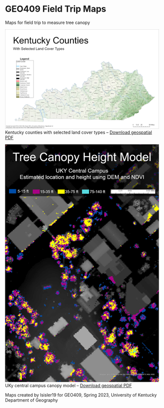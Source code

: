 
# GEO409 Field Trip Maps
Maps for field trip to measure tree canopy

![Kentucky Counties](KentuckyCounties.jpg)   
Kentucky counties with selected land cover types – [Download geospatial PDF](KentuckyCounties.pdf)

![UKy Campus canopy model](TreeHeightCanopyModel.jpg)   
UKy central campus canopy model – [Download geospatial PDF](TreeHeightCanopyModel.pdf)

Maps created by lsisler19 for GEO409, Spring 2023, University of Kentucky Department of Geography

